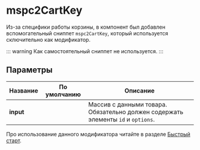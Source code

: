 # mspc2CartKey

Из-за специфики работы корзины, в компонент был добавлен вспомогательный сниппет `mspc2CartKey`, который используется сключительно как модификатор.

::: warning
Как самостоятельный сниппет не используется.
:::

## Параметры

| Название  | По умолчанию | Описание                                                                         |
| --------- | ------------ | -------------------------------------------------------------------------------- |
| **input** |              | Массив с данными товара. Обязательно должен содержать элементы `id` и `options`. |

Про использование данного модификатора читайте в разделе [Быстрый старт][02].

[02]: /components/minishop2/other-addons/mspromocode2/quick-start
